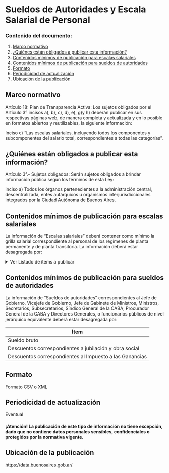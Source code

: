 <h1> Sueldos de Autoridades y Escala Salarial de Personal</h2> 
<h3>  Contenido del documento: </h3> 
<ol>
 <li><a href="#marco">Marco normativo</a></li>
 <li><a href="#obligados">¿Quiénes están obligados a publicar esta información?</a></li>
 <li><a href="#contenidos">Contenidos mínimos de publicación para escalas salariales</a></li>
   <li><a href="#auto">Contenidos mínimos de publicación para sueldos de autoridades</a></li>
 <li><a href="#formato">Formato</a></li>
 <li><a href="#perio">Periodicidad de actualización</a></li>
 <li><a href="#ubicacion">Ubicación de la publicación</a></li>

 
</ol>
 
<h2 id="marco">Marco normativo</h2>  
<p>
Artículo 18: Plan de Transparencia Activa: Los sujetos obligados por el Artículo 3° incisos a), b), c), d), e), g)y h) deberán publicar en sus respectivas páginas web, de manera completa y actualizada y en lo posible en formatos abiertos y reutilizables, la siguiente información:

Inciso c) “Las escalas salariales, incluyendo todos los componentes y subcomponentes del salario total, correspondientes a todas las categorías”.




</p>
<h2 id="obligados"> ¿Quiénes están obligados a publicar esta información?</h2> 
<p>
Artículo 3°.- Sujetos obligados: Serán sujetos obligados a brindar información pública según los términos de esta Ley:

inciso a) Todos los órganos pertenecientes a la administración central, descentralizada, entes autárquicos u organismos interjurisdiccionales integrados por la Ciudad Autónoma de Buenos Aires.



</p>


<h2 id="contenidos"> Contenidos mínimos de publicación para escalas salariales </h2> 
<p>La información de “Escalas salariales” deberá contener como mínimo la grilla salarial correspondiente al personal de los regímenes de planta permanente y de planta transitoria. La información deberá estar desagregada por: 

</p>
<details><summary> Ver Listado de ítems a publicar </summary>
<p>
 
|	Ítem	|
|		------------- |
|	Agrupamiento	|
|	Actividades de Asistencia a la Salud y Apoyo Social 	|
|	Actividades Artísticas y Escenotécnicas	|
|	Atención al Ciudadano	|
|	Emergencias	|
|	Gestión gubernamental	|
|	Inspección y verificación	|
|	Servicios generales y Mantenimiento	|
|	Tecnologías de la información y las comunicaciones	|
|	Tramos	|
|	Avanzado	|
|	Medio 	|
|	Inicial	|
|	Grado	|
|	Conceptos salariales	|
|	Sueldo Básico NCA	|
|	Fondo de Garantía NCA	|
|	Suplemento Fijo Mensual NCA	|
|	Adicionales por categoría	|

</p>
</details>

<h2 id="auto"> Contenidos mínimos de publicación para sueldos de autoridades </h2> 
<p>La información de “Sueldos de autoridades” correspondientes al Jefe de Gobierno, Vicejefe de Gobierno, Jefe de Gabinete de Ministros,  Ministros, Secretarios, Subsecretarios, Síndico General de la CABA, Procurador General de la CABA y Directores Generales, o funcionarios públicos de nivel jerárquico equivalente deberá estar desagregada por:
</p>
<p>

|	Ítem	|
|		------------- |
|	Sueldo bruto	|
|	Descuentos correspondientes a jubilación y obra social	|
|	Descuentos correspondientes al Impuesto a las Ganancias	|

</p>

<h2 id="formato"> Formato </h2>
<p>
Formato CSV o XML

</p>
<h2 id="perio"> Periodicidad de actualización</h2>
<p>Eventual</p>

<h4>¡Atención! La publicación de este tipo de información no tiene excepción, dado que no contiene datos personales sensibles, confidenciales o protegidos por la normativa vigente.
</h4>
 

<h2 id="ubicacion"> Ubicación de la publicación</h2>
<p>
<a href="https://data.buenosaires.gob.ar/">https://data.buenosaires.gob.ar/ </a>
 </br>

</p>



